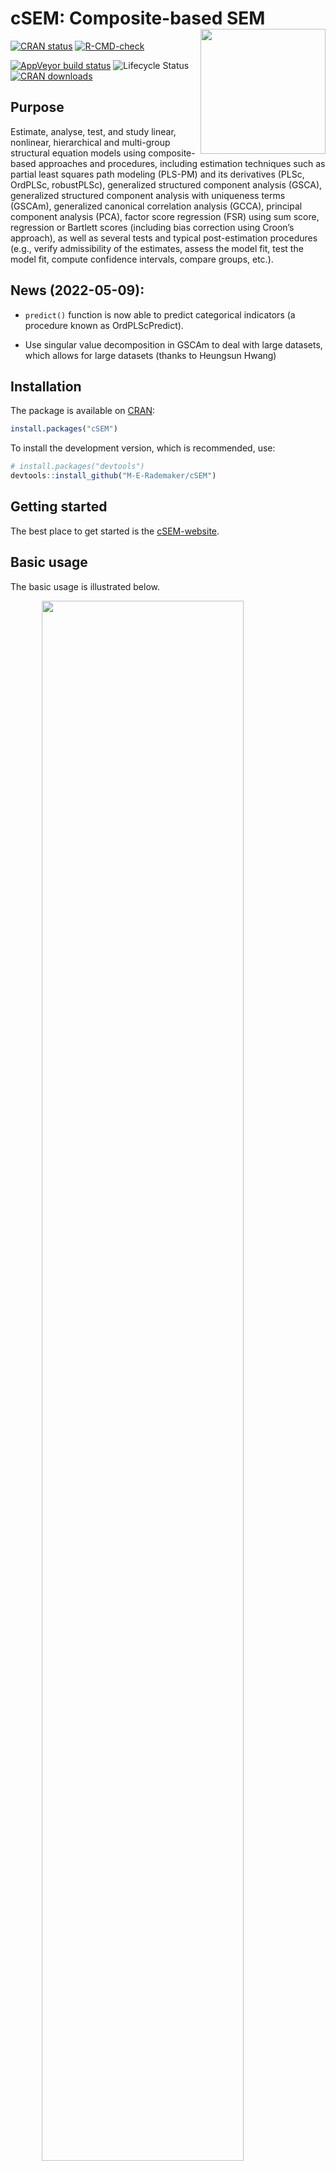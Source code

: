 
<!-- README.md is generated from README.Rmd. Please edit that file -->

# cSEM: Composite-based SEM <img src='man/figures/cSEMsticker.svg' align="right" height="200" /></a>

[![CRAN
status](https://www.r-pkg.org/badges/version/cSEM)](https://cran.r-project.org/package=cSEM)
[![R-CMD-check](https://github.com/M-E-Rademaker/cSEM/workflows/R-CMD-check/badge.svg)](https://github.com/M-E-Rademaker/cSEM/actions)
<!-- [![Build Status](https://travis-ci.com/M-E-Rademaker/cSEM.svg?branch=master)](https://travis-ci.com/M-E-Rademaker/cSEM) -->
[![AppVeyor build
status](https://ci.appveyor.com/api/projects/status/github/M-E-Rademaker/cSEM?branch=master&svg=true)](https://ci.appveyor.com/project/M-E-Rademaker/csem)
![Lifecycle
Status](https://img.shields.io/badge/lifecycle-maturing-blue.svg)
[![CRAN
downloads](https://cranlogs.r-pkg.org/badges/cSEM)](https://cran.r-project.org/package=cSEM)

## Purpose

Estimate, analyse, test, and study linear, nonlinear, hierarchical and
multi-group structural equation models using composite-based approaches
and procedures, including estimation techniques such as partial least
squares path modeling (PLS-PM) and its derivatives (PLSc, OrdPLSc,
robustPLSc), generalized structured component analysis (GSCA),
generalized structured component analysis with uniqueness terms (GSCAm),
generalized canonical correlation analysis (GCCA), principal component
analysis (PCA), factor score regression (FSR) using sum score,
regression or Bartlett scores (including bias correction using Croon’s
approach), as well as several tests and typical post-estimation
procedures (e.g., verify admissibility of the estimates, assess the
model fit, test the model fit, compute confidence intervals, compare
groups, etc.).

## News (2022-05-09):

- `predict()` function is now able to predict categorical indicators (a
  procedure known as OrdPLScPredict).

- Use singular value decomposition in GSCAm to deal with large datasets,
  which allows for large datasets (thanks to Heungsun Hwang)

## Installation

The package is available on [CRAN](https://cran.r-project.org/):

``` r
install.packages("cSEM")
```

To install the development version, which is recommended, use:

``` r
# install.packages("devtools")
devtools::install_github("M-E-Rademaker/cSEM")
```

## Getting started

The best place to get started is the
[cSEM-website](https://m-e-rademaker.github.io/cSEM/).

## Basic usage

The basic usage is illustrated below.

<img src="man/figures/api.png" width="80%" style="display: block; margin: auto;" />

Usually, using `cSEM` is the same 3 step procedure:

> 1.  Pick a dataset and specify a model using [lavaan
>     syntax](https://lavaan.ugent.be/tutorial/syntax1.html)
> 2.  Use `csem()`
> 3.  Apply one of the post-estimation functions listed below on the
>     resulting object.

## Post-Estimation Functions

There are five major post-estimation verbs, three test family functions
and three do-family of function:

- `assess()` : assess the model using common quality criteria
- `infer()` : calculate common inferential quantities (e.g., standard
  errors, confidence intervals)
- `predict()` : predict endogenous indicator values
- `summarize()` : summarize the results
- `verify()` : verify admissibility of the estimates

Tests are performed by using the test family of functions. Currently,
the following tests are implemented:

- `testOMF()` : performs a test for overall model fit
- `testMICOM()` : performs a test for composite measurement invariance
- `testMGD()` : performs several tests to assess multi-group differences
- `testHausman()` : performs the regression-based Hausman test to test
  for endogeneity

Other miscellaneous post-estimation functions belong do the do-family of
functions. Currently, three do functions are implemented:

- `doIPMA()`: performs an importance-performance matrix analysis
- `doNonlinearEffectsAnalysis()`: performs a nonlinear effects analysis
  such as floodlight and surface analysis
- `doRedundancyAnalysis()`: performs a redundancy analysis

All functions require a `cSEMResults` object.

## Example

Models are defined using [lavaan
syntax](https://lavaan.ugent.be/tutorial/syntax1.html) with some slight
modifications (see the [Specifying a
model](https://m-e-rademaker.github.io/cSEM/articles/cSEM.html#using-csem)
section on the [cSEM-website](https://m-e-rademaker.github.io/cSEM/)).
For illustration we use the build-in and well-known `satisfaction`
dataset.

``` r
require(cSEM)
    
## Note: The operator "<~" tells cSEM that the construct to its left is modeled
##       as a composite.
##       The operator "=~" tells cSEM that the construct to its left is modeled
##       as a common factor.
##       The operator "~" tells cSEM which are the dependent (left-hand side) and
##       independent variables (right-hand side).
    
model <- "
# Structural model
EXPE ~ IMAG
QUAL ~ EXPE
VAL  ~ EXPE + QUAL
SAT  ~ IMAG + EXPE + QUAL + VAL 
LOY  ~ IMAG + SAT

# Composite model
IMAG <~ imag1 + imag2 + imag3
EXPE <~ expe1 + expe2 + expe3 
QUAL <~ qual1 + qual2 + qual3 + qual4 + qual5
VAL  <~ val1  + val2  + val3

# Reflective measurement model
SAT  =~ sat1  + sat2  + sat3  + sat4
LOY  =~ loy1  + loy2  + loy3  + loy4
"
```

The estimation is conducted using the `csem()` function.

``` r
# Estimate using defaults
res <- csem(.data = satisfaction, .model = model)
res
```

    ## ________________________________________________________________________________
    ## ----------------------------------- Overview -----------------------------------
    ## 
    ## Estimation was successful.
    ## 
    ## The result is a list of class cSEMResults with list elements:
    ## 
    ##  - Estimates
    ##  - Information
    ## 
    ## To get an overview or help type:
    ## 
    ##  - ?cSEMResults
    ##  - str(<object-name>)
    ##  - listviewer::jsondedit(<object-name>, mode = 'view')
    ## 
    ## If you wish to access the list elements directly type e.g. 
    ## 
    ##  - <object-name>$Estimates
    ## 
    ## Available postestimation commands:
    ## 
    ##  - assess(<object-name>)
    ##  - infer(<object-name)
    ##  - predict(<object-name>)
    ##  - summarize(<object-name>)
    ##  - verify(<object-name>)
    ## ________________________________________________________________________________

This is equal to:

``` r
csem(
   .data                        = satisfaction,
   .model                       = model,
   .approach_cor_robust         = "none",
   .approach_nl                 = "sequential",
   .approach_paths              = "OLS",
   .approach_weights            = "PLS-PM",
   .conv_criterion              = "diff_absolute",
   .disattenuate                = TRUE,
   .dominant_indicators         = NULL,
   .estimate_structural         = TRUE,
   .id                          = NULL,
   .iter_max                    = 100,
   .normality                   = FALSE,
   .PLS_approach_cf             = "dist_squared_euclid",
   .PLS_ignore_structural_model = FALSE,
   .PLS_modes                   = NULL,
   .PLS_weight_scheme_inner     = "path",
   .reliabilities               = NULL,
   .starting_values             = NULL,
   .tolerance                   = 1e-05,
   .resample_method             = "none", 
   .resample_method2            = "none",
   .R                           = 499,
   .R2                          = 199,
   .handle_inadmissibles        = "drop",
   .user_funs                   = NULL,
   .eval_plan                   = "sequential",
   .seed                        = NULL,
   .sign_change_option          = "none"
    )
```

The result is always a named list of class `cSEMResults`.

To access list elements use `$`:

``` r
res$Estimates$Loading_estimates 
res$Information$Model
```

A useful tool to examine a list is the [listviewer
package](https://github.com/timelyportfolio/listviewer/). If you are new
to `cSEM` this might be a good way to familiarize yourself with the
structure of a `cSEMResults` object.

``` r
listviewer::jsonedit(res, mode = "view") # requires the listviewer package.
```

Apply post-estimation functions:

``` r
## Get a summary
summarize(res) 
```

    ## ________________________________________________________________________________
    ## ----------------------------------- Overview -----------------------------------
    ## 
    ##  General information:
    ##  ------------------------
    ##  Estimation status                  = Ok
    ##  Number of observations             = 250
    ##  Weight estimator                   = PLS-PM
    ##  Inner weighting scheme             = "path"
    ##  Type of indicator correlation      = Pearson
    ##  Path model estimator               = OLS
    ##  Second-order approach              = NA
    ##  Type of path model                 = Linear
    ##  Disattenuated                      = Yes (PLSc)
    ## 
    ##  Construct details:
    ##  ------------------
    ##  Name  Modeled as     Order         Mode      
    ## 
    ##  IMAG  Composite      First order   "modeB"   
    ##  EXPE  Composite      First order   "modeB"   
    ##  QUAL  Composite      First order   "modeB"   
    ##  VAL   Composite      First order   "modeB"   
    ##  SAT   Common factor  First order   "modeA"   
    ##  LOY   Common factor  First order   "modeA"   
    ## 
    ## ----------------------------------- Estimates ----------------------------------
    ## 
    ## Estimated path coefficients:
    ## ============================
    ##   Path           Estimate  Std. error   t-stat.   p-value
    ##   EXPE ~ IMAG      0.4714          NA        NA        NA
    ##   QUAL ~ EXPE      0.8344          NA        NA        NA
    ##   VAL ~ EXPE       0.0457          NA        NA        NA
    ##   VAL ~ QUAL       0.7013          NA        NA        NA
    ##   SAT ~ IMAG       0.2450          NA        NA        NA
    ##   SAT ~ EXPE      -0.0172          NA        NA        NA
    ##   SAT ~ QUAL       0.2215          NA        NA        NA
    ##   SAT ~ VAL        0.5270          NA        NA        NA
    ##   LOY ~ IMAG       0.1819          NA        NA        NA
    ##   LOY ~ SAT        0.6283          NA        NA        NA
    ## 
    ## Estimated loadings:
    ## ===================
    ##   Loading          Estimate  Std. error   t-stat.   p-value
    ##   IMAG =~ imag1      0.6306          NA        NA        NA
    ##   IMAG =~ imag2      0.9246          NA        NA        NA
    ##   IMAG =~ imag3      0.9577          NA        NA        NA
    ##   EXPE =~ expe1      0.7525          NA        NA        NA
    ##   EXPE =~ expe2      0.9348          NA        NA        NA
    ##   EXPE =~ expe3      0.7295          NA        NA        NA
    ##   QUAL =~ qual1      0.7861          NA        NA        NA
    ##   QUAL =~ qual2      0.9244          NA        NA        NA
    ##   QUAL =~ qual3      0.7560          NA        NA        NA
    ##   QUAL =~ qual4      0.7632          NA        NA        NA
    ##   QUAL =~ qual5      0.7834          NA        NA        NA
    ##   VAL =~ val1        0.9518          NA        NA        NA
    ##   VAL =~ val2        0.8056          NA        NA        NA
    ##   VAL =~ val3        0.6763          NA        NA        NA
    ##   SAT =~ sat1        0.9243          NA        NA        NA
    ##   SAT =~ sat2        0.8813          NA        NA        NA
    ##   SAT =~ sat3        0.7127          NA        NA        NA
    ##   SAT =~ sat4        0.7756          NA        NA        NA
    ##   LOY =~ loy1        0.9097          NA        NA        NA
    ##   LOY =~ loy2        0.5775          NA        NA        NA
    ##   LOY =~ loy3        0.9043          NA        NA        NA
    ##   LOY =~ loy4        0.4917          NA        NA        NA
    ## 
    ## Estimated weights:
    ## ==================
    ##   Weight           Estimate  Std. error   t-stat.   p-value
    ##   IMAG <~ imag1      0.0156          NA        NA        NA
    ##   IMAG <~ imag2      0.4473          NA        NA        NA
    ##   IMAG <~ imag3      0.6020          NA        NA        NA
    ##   EXPE <~ expe1      0.2946          NA        NA        NA
    ##   EXPE <~ expe2      0.6473          NA        NA        NA
    ##   EXPE <~ expe3      0.2374          NA        NA        NA
    ##   QUAL <~ qual1      0.2370          NA        NA        NA
    ##   QUAL <~ qual2      0.4712          NA        NA        NA
    ##   QUAL <~ qual3      0.1831          NA        NA        NA
    ##   QUAL <~ qual4      0.1037          NA        NA        NA
    ##   QUAL <~ qual5      0.2049          NA        NA        NA
    ##   VAL <~ val1        0.7163          NA        NA        NA
    ##   VAL <~ val2        0.2202          NA        NA        NA
    ##   VAL <~ val3        0.2082          NA        NA        NA
    ##   SAT <~ sat1        0.3209          NA        NA        NA
    ##   SAT <~ sat2        0.3059          NA        NA        NA
    ##   SAT <~ sat3        0.2474          NA        NA        NA
    ##   SAT <~ sat4        0.2692          NA        NA        NA
    ##   LOY <~ loy1        0.3834          NA        NA        NA
    ##   LOY <~ loy2        0.2434          NA        NA        NA
    ##   LOY <~ loy3        0.3812          NA        NA        NA
    ##   LOY <~ loy4        0.2073          NA        NA        NA
    ## 
    ## Estimated indicator correlations:
    ## =================================
    ##   Correlation       Estimate  Std. error   t-stat.   p-value
    ##   imag1 ~~ imag2      0.6437          NA        NA        NA
    ##   imag1 ~~ imag3      0.5433          NA        NA        NA
    ##   imag2 ~~ imag3      0.7761          NA        NA        NA
    ##   expe1 ~~ expe2      0.5353          NA        NA        NA
    ##   expe1 ~~ expe3      0.4694          NA        NA        NA
    ##   expe2 ~~ expe3      0.5467          NA        NA        NA
    ##   qual1 ~~ qual2      0.6053          NA        NA        NA
    ##   qual1 ~~ qual3      0.5406          NA        NA        NA
    ##   qual1 ~~ qual4      0.5662          NA        NA        NA
    ##   qual1 ~~ qual5      0.5180          NA        NA        NA
    ##   qual2 ~~ qual3      0.6187          NA        NA        NA
    ##   qual2 ~~ qual4      0.6517          NA        NA        NA
    ##   qual2 ~~ qual5      0.6291          NA        NA        NA
    ##   qual3 ~~ qual4      0.4752          NA        NA        NA
    ##   qual3 ~~ qual5      0.5074          NA        NA        NA
    ##   qual4 ~~ qual5      0.6402          NA        NA        NA
    ##   val1 ~~ val2        0.6344          NA        NA        NA
    ##   val1 ~~ val3        0.4602          NA        NA        NA
    ##   val2 ~~ val3        0.6288          NA        NA        NA
    ## 
    ## ------------------------------------ Effects -----------------------------------
    ## 
    ## Estimated total effects:
    ## ========================
    ##   Total effect    Estimate  Std. error   t-stat.   p-value
    ##   EXPE ~ IMAG       0.4714          NA        NA        NA
    ##   QUAL ~ IMAG       0.3933          NA        NA        NA
    ##   QUAL ~ EXPE       0.8344          NA        NA        NA
    ##   VAL ~ IMAG        0.2974          NA        NA        NA
    ##   VAL ~ EXPE        0.6309          NA        NA        NA
    ##   VAL ~ QUAL        0.7013          NA        NA        NA
    ##   SAT ~ IMAG        0.4807          NA        NA        NA
    ##   SAT ~ EXPE        0.5001          NA        NA        NA
    ##   SAT ~ QUAL        0.5911          NA        NA        NA
    ##   SAT ~ VAL         0.5270          NA        NA        NA
    ##   LOY ~ IMAG        0.4840          NA        NA        NA
    ##   LOY ~ EXPE        0.3142          NA        NA        NA
    ##   LOY ~ QUAL        0.3714          NA        NA        NA
    ##   LOY ~ VAL         0.3311          NA        NA        NA
    ##   LOY ~ SAT         0.6283          NA        NA        NA
    ## 
    ## Estimated indirect effects:
    ## ===========================
    ##   Indirect effect    Estimate  Std. error   t-stat.   p-value
    ##   QUAL ~ IMAG          0.3933          NA        NA        NA
    ##   VAL ~ IMAG           0.2974          NA        NA        NA
    ##   VAL ~ EXPE           0.5852          NA        NA        NA
    ##   SAT ~ IMAG           0.2357          NA        NA        NA
    ##   SAT ~ EXPE           0.5173          NA        NA        NA
    ##   SAT ~ QUAL           0.3696          NA        NA        NA
    ##   LOY ~ IMAG           0.3020          NA        NA        NA
    ##   LOY ~ EXPE           0.3142          NA        NA        NA
    ##   LOY ~ QUAL           0.3714          NA        NA        NA
    ##   LOY ~ VAL            0.3311          NA        NA        NA
    ## ________________________________________________________________________________

``` r
## Verify admissibility of the results
verify(res) 
```

    ## ________________________________________________________________________________
    ## 
    ## Verify admissibility:
    ## 
    ##   admissible
    ## 
    ## Details:
    ## 
    ##   Code   Status    Description
    ##   1      ok        Convergence achieved                                   
    ##   2      ok        All absolute standardized loading estimates <= 1       
    ##   3      ok        Construct VCV is positive semi-definite                
    ##   4      ok        All reliability estimates <= 1                         
    ##   5      ok        Model-implied indicator VCV is positive semi-definite  
    ## ________________________________________________________________________________

``` r
## Test overall model fit
testOMF(res)
```

    ## ________________________________________________________________________________
    ## --------- Test for overall model fit based on Beran & Srivastava (1985) --------
    ## 
    ## Null hypothesis:
    ## 
    ##        ┌──────────────────────────────────────────────────────────────────┐
    ##        │                                                                  │
    ##        │   H0: The model-implied indicator covariance matrix equals the   │
    ##        │   population indicator covariance matrix.                        │
    ##        │                                                                  │
    ##        └──────────────────────────────────────────────────────────────────┘
    ## 
    ## Test statistic and critical value: 
    ## 
    ##                                      Critical value
    ##  Distance measure    Test statistic    95%   
    ##  dG                      0.6493      0.3263  
    ##  SRMR                    0.0940      0.0530  
    ##  dL                      2.2340      0.7099  
    ##  dML                     2.9219      1.6308  
    ##  
    ## 
    ## Decision: 
    ## 
    ##                          Significance level
    ##  Distance measure          95%   
    ##  dG                      reject  
    ##  SRMR                    reject  
    ##  dL                      reject  
    ##  dML                     reject  
    ##  
    ## Additional information:
    ## 
    ##  Out of 499 bootstrap replications 476 are admissible.
    ##  See ?verify() for what constitutes an inadmissible result.
    ## 
    ##  The seed used was: 980464158
    ## ________________________________________________________________________________

``` r
## Assess the model
assess(res)
```

    ## ________________________________________________________________________________
    ## 
    ##  Construct        AVE           R2          R2_adj    
    ##  SAT            0.6851        0.7624        0.7585    
    ##  LOY            0.5552        0.5868        0.5834    
    ##  EXPE             NA          0.2222        0.2190    
    ##  QUAL             NA          0.6963        0.6951    
    ##  VAL              NA          0.5474        0.5438    
    ## 
    ## -------------- Common (internal consistency) reliability estimates -------------
    ## 
    ##  Construct Cronbachs_alpha   Joereskogs_rho   Dijkstra-Henselers_rho_A 
    ##  SAT        0.8940           0.8960                0.9051          
    ##  LOY        0.8194           0.8237                0.8761          
    ## 
    ## ----------- Alternative (internal consistency) reliability estimates -----------
    ## 
    ##  Construct       RhoC         RhoC_mm    RhoC_weighted
    ##  SAT            0.8960        0.8938        0.9051    
    ##  LOY            0.8237        0.8011        0.8761    
    ## 
    ##  Construct  RhoC_weighted_mm     RhoT      RhoT_weighted
    ##  SAT            0.9051        0.8940        0.8869    
    ##  LOY            0.8761        0.8194        0.7850    
    ## 
    ## --------------------------- Distance and fit measures --------------------------
    ## 
    ##  Geodesic distance             = 0.6493432
    ##  Squared Euclidean distance    = 2.23402
    ##  ML distance                   = 2.921932
    ## 
    ##  Chi_square       = 727.5611
    ##  Chi_square_df    = 3.954137
    ##  CFI              = 0.8598825
    ##  CN               = 75.14588
    ##  GFI              = 0.7280612
    ##  IFI              = 0.8615598
    ##  NFI              = 0.8229918
    ##  NNFI             = 0.8240917
    ##  RMSEA            = 0.108922
    ##  RMS_theta        = 0.05069299
    ##  SRMR             = 0.09396871
    ## 
    ##  Degrees of freedom       = 184
    ## 
    ## --------------------------- Model selection criteria ---------------------------
    ## 
    ##  Construct        AIC          AICc          AICu     
    ##  EXPE          -59.8152      192.2824      -57.8072   
    ##  QUAL          -294.9343     -42.8367      -292.9263  
    ##  VAL           -193.2127      58.9506      -190.1945  
    ##  SAT           -350.2874     -97.9418      -345.2368  
    ##  LOY           -215.9322      36.2311      -212.9141  
    ## 
    ##  Construct        BIC           FPE           GM      
    ##  EXPE          -52.7723       0.7872       259.8087   
    ##  QUAL          -287.8914      0.3074       271.8568   
    ##  VAL           -182.6483      0.4617       312.7010   
    ##  SAT           -332.6801      0.2463       278.2973   
    ##  LOY           -205.3678      0.4216       291.0665   
    ## 
    ##  Construct        HQ            HQc       Mallows_Cp  
    ##  EXPE          -56.9806      -56.8695       2.7658    
    ##  QUAL          -292.0997     -291.9886      14.8139   
    ##  VAL           -188.9608     -188.7516      52.1366   
    ##  SAT           -343.2010     -342.7088      10.6900   
    ##  LOY           -211.6804     -211.4711      30.5022   
    ## 
    ## ----------------------- Variance inflation factors (VIFs) ----------------------
    ## 
    ##   Dependent construct: 'VAL'
    ## 
    ##  Independent construct    VIF value 
    ##  EXPE                      3.2928   
    ##  QUAL                      3.2928   
    ## 
    ##   Dependent construct: 'SAT'
    ## 
    ##  Independent construct    VIF value 
    ##  EXPE                      3.2985   
    ##  QUAL                      4.4151   
    ##  IMAG                      1.7280   
    ##  VAL                       2.6726   
    ## 
    ##   Dependent construct: 'LOY'
    ## 
    ##  Independent construct    VIF value 
    ##  IMAG                      1.9345   
    ##  SAT                       1.9345   
    ## 
    ## -------------- Variance inflation factors (VIFs) for modeB weights -------------
    ## 
    ##   Construct: 'IMAG'
    ## 
    ##  Weight    VIF value 
    ##  imag1      1.7215   
    ##  imag2      3.0515   
    ##  imag3      2.5356   
    ## 
    ##   Construct: 'EXPE'
    ## 
    ##  Weight    VIF value 
    ##  expe1      1.4949   
    ##  expe2      1.6623   
    ##  expe3      1.5212   
    ## 
    ##   Construct: 'QUAL'
    ## 
    ##  Weight    VIF value 
    ##  qual1      1.8401   
    ##  qual2      2.5005   
    ##  qual3      1.7796   
    ##  qual4      2.1557   
    ##  qual5      2.0206   
    ## 
    ##   Construct: 'VAL'
    ## 
    ##  Weight    VIF value 
    ##  val1       1.6912   
    ##  val2       2.2049   
    ##  val3       1.6714   
    ## 
    ## -------------------------- Effect sizes (Cohen's f^2) --------------------------
    ## 
    ##   Dependent construct: 'EXPE'
    ## 
    ##  Independent construct       f^2    
    ##  IMAG                      0.2856   
    ## 
    ##   Dependent construct: 'QUAL'
    ## 
    ##  Independent construct       f^2    
    ##  EXPE                      2.2928   
    ## 
    ##   Dependent construct: 'VAL'
    ## 
    ##  Independent construct       f^2    
    ##  EXPE                      0.0014   
    ##  QUAL                      0.3301   
    ## 
    ##   Dependent construct: 'SAT'
    ## 
    ##  Independent construct       f^2    
    ##  IMAG                      0.1462   
    ##  EXPE                      0.0004   
    ##  QUAL                      0.0468   
    ##  VAL                       0.4373   
    ## 
    ##   Dependent construct: 'LOY'
    ## 
    ##  Independent construct       f^2    
    ##  IMAG                      0.0414   
    ##  SAT                       0.4938   
    ## 
    ## ----------------------- Discriminant validity assessment -----------------------
    ## 
    ##  Heterotrait-monotrait ratio of correlations matrix (HTMT matrix)
    ## 
    ##           SAT LOY
    ## SAT 1.0000000   0
    ## LOY 0.7432489   1
    ## 
    ## 
    ##  Advanced heterotrait-monotrait ratio of correlations matrix (HTMT2 matrix)
    ## 
    ##           SAT LOY
    ## SAT 1.0000000   0
    ## LOY 0.7140046   1
    ## 
    ## 
    ##  Fornell-Larcker matrix
    ## 
    ##           SAT       LOY
    ## SAT 0.6851491 0.5696460
    ## LOY 0.5696460 0.5551718
    ## 
    ## 
    ## ------------------------------------ Effects -----------------------------------
    ## 
    ## Estimated total effects:
    ## ========================
    ##   Total effect    Estimate  Std. error   t-stat.   p-value
    ##   EXPE ~ IMAG       0.4714          NA        NA        NA
    ##   QUAL ~ IMAG       0.3933          NA        NA        NA
    ##   QUAL ~ EXPE       0.8344          NA        NA        NA
    ##   VAL ~ IMAG        0.2974          NA        NA        NA
    ##   VAL ~ EXPE        0.6309          NA        NA        NA
    ##   VAL ~ QUAL        0.7013          NA        NA        NA
    ##   SAT ~ IMAG        0.4807          NA        NA        NA
    ##   SAT ~ EXPE        0.5001          NA        NA        NA
    ##   SAT ~ QUAL        0.5911          NA        NA        NA
    ##   SAT ~ VAL         0.5270          NA        NA        NA
    ##   LOY ~ IMAG        0.4840          NA        NA        NA
    ##   LOY ~ EXPE        0.3142          NA        NA        NA
    ##   LOY ~ QUAL        0.3714          NA        NA        NA
    ##   LOY ~ VAL         0.3311          NA        NA        NA
    ##   LOY ~ SAT         0.6283          NA        NA        NA
    ## 
    ## Estimated indirect effects:
    ## ===========================
    ##   Indirect effect    Estimate  Std. error   t-stat.   p-value
    ##   QUAL ~ IMAG          0.3933          NA        NA        NA
    ##   VAL ~ IMAG           0.2974          NA        NA        NA
    ##   VAL ~ EXPE           0.5852          NA        NA        NA
    ##   SAT ~ IMAG           0.2357          NA        NA        NA
    ##   SAT ~ EXPE           0.5173          NA        NA        NA
    ##   SAT ~ QUAL           0.3696          NA        NA        NA
    ##   LOY ~ IMAG           0.3020          NA        NA        NA
    ##   LOY ~ EXPE           0.3142          NA        NA        NA
    ##   LOY ~ QUAL           0.3714          NA        NA        NA
    ##   LOY ~ VAL            0.3311          NA        NA        NA
    ## ________________________________________________________________________________

``` r
## Predict indicator scores of endogenous constructs
predict(res)
```

    ## ________________________________________________________________________________
    ## ----------------------------------- Overview -----------------------------------
    ## 
    ##  Number of obs. training            = 225
    ##  Number of obs. test                = 25
    ##  Number of cv folds                 = 10
    ##  Number of repetitions              = 1
    ##  Handle inadmissibles               = stop
    ##  Estimator target                   = 'PLS-PM'
    ##  Estimator benchmark                = 'lm'
    ##  Disattenuation target              = 'TRUE'
    ##  Disattenuation benchmark           = 'FALSE'
    ##  Approach to predict                = 'earliest'
    ## 
    ## ------------------------------ Prediction metrics ------------------------------
    ## 
    ## 
    ##   Name      MAE target  MAE benchmark  RMSE target RMSE benchmark   Q2_predict
    ##   expe1         1.4681         1.6013       1.9215         2.1197       0.0435
    ##   expe2         1.4233         1.5085       1.9455         2.0427       0.1907
    ##   expe3         1.6278         1.7411       2.1223         2.2187       0.1224
    ##   qual1         1.4835         1.5636       1.9342         2.0818       0.1115
    ##   qual2         1.5822         1.5459       2.0474         2.0710       0.2111
    ##   qual3         1.7312         1.7355       2.2205         2.2806       0.1176
    ##   qual4         1.2308         1.2007       1.5951         1.6432       0.2345
    ##   qual5         1.5032         1.5178       1.9349         1.9653       0.1958
    ##   val1          1.4477         1.3711       1.8707         1.7731       0.2481
    ##   val2          1.2276         1.2270       1.6515         1.7353       0.1713
    ##   val3          1.4746         1.3913       1.9619         1.9351       0.1520
    ##   sat1          1.2565         1.2362       1.6547         1.6278       0.3319
    ##   sat2          1.2372         1.2051       1.6465         1.6348       0.3035
    ##   sat3          1.3398         1.2889       1.6715         1.7256       0.2105
    ##   sat4          1.3171         1.2679       1.6718         1.6510       0.2734
    ##   loy1          1.7100         1.6798       2.2523         2.2520       0.2581
    ##   loy2          1.4907         1.4904       1.9127         1.9860       0.1354
    ##   loy3          1.7170         1.6789       2.2952         2.2773       0.2609
    ##   loy4          1.7045         1.7085       2.1899         2.3266       0.0850
    ## ________________________________________________________________________________

#### Resampling and Inference

By default no inferential statistics are calculated since most
composite-based estimators have no closed-form expressions for standard
errors. Resampling is used instead. `cSEM` mostly relies on the
`bootstrap` procedure (although `jackknife` is implemented as well) to
estimate standard errors, test statistics, and critical quantiles.

`cSEM` offers two ways for resampling:

1.  Setting `.resample_method` in `csem()` to `"jackknife"` or
    `"bootstrap"` and subsequently using post-estimation functions
    `summarize()` or `infer()`.
2.  The same result is achieved by passing a `cSEMResults` object to
    `resamplecSEMResults()` and subsequently using post-estimation
    functions `summarize()` or `infer()`.

``` r
# Setting `.resample_method`
b1 <- csem(.data = satisfaction, .model = model, .resample_method = "bootstrap")
# Using resamplecSEMResults()
b2 <- resamplecSEMResults(res)
```

The `summarize()` function reports the inferential statistics:

``` r
summarize(b1)
```

    ## ________________________________________________________________________________
    ## ----------------------------------- Overview -----------------------------------
    ## 
    ##  General information:
    ##  ------------------------
    ##  Estimation status                  = Ok
    ##  Number of observations             = 250
    ##  Weight estimator                   = PLS-PM
    ##  Inner weighting scheme             = "path"
    ##  Type of indicator correlation      = Pearson
    ##  Path model estimator               = OLS
    ##  Second-order approach              = NA
    ##  Type of path model                 = Linear
    ##  Disattenuated                      = Yes (PLSc)
    ## 
    ##  Resample information:
    ##  ---------------------
    ##  Resample method                    = "bootstrap"
    ##  Number of resamples                = 499
    ##  Number of admissible results       = 487
    ##  Approach to handle inadmissibles   = "drop"
    ##  Sign change option                 = "none"
    ##  Random seed                        = -558304815
    ## 
    ##  Construct details:
    ##  ------------------
    ##  Name  Modeled as     Order         Mode      
    ## 
    ##  IMAG  Composite      First order   "modeB"   
    ##  EXPE  Composite      First order   "modeB"   
    ##  QUAL  Composite      First order   "modeB"   
    ##  VAL   Composite      First order   "modeB"   
    ##  SAT   Common factor  First order   "modeA"   
    ##  LOY   Common factor  First order   "modeA"   
    ## 
    ## ----------------------------------- Estimates ----------------------------------
    ## 
    ## Estimated path coefficients:
    ## ============================
    ##                                                              CI_percentile   
    ##   Path           Estimate  Std. error   t-stat.   p-value         95%        
    ##   EXPE ~ IMAG      0.4714      0.0645    7.3038    0.0000 [ 0.3572; 0.5912 ] 
    ##   QUAL ~ EXPE      0.8344      0.0239   34.8885    0.0000 [ 0.7835; 0.8732 ] 
    ##   VAL ~ EXPE       0.0457      0.0830    0.5505    0.5820 [-0.1025; 0.2206 ] 
    ##   VAL ~ QUAL       0.7013      0.0796    8.8114    0.0000 [ 0.5327; 0.8562 ] 
    ##   SAT ~ IMAG       0.2450      0.0541    4.5315    0.0000 [ 0.1378; 0.3406 ] 
    ##   SAT ~ EXPE      -0.0172      0.0702   -0.2457    0.8059 [-0.1644; 0.1206 ] 
    ##   SAT ~ QUAL       0.2215      0.1034    2.1427    0.0321 [ 0.0491; 0.4451 ] 
    ##   SAT ~ VAL        0.5270      0.0878    5.9992    0.0000 [ 0.3340; 0.6845 ] 
    ##   LOY ~ IMAG       0.1819      0.0799    2.2764    0.0228 [ 0.0531; 0.3645 ] 
    ##   LOY ~ SAT        0.6283      0.0827    7.5987    0.0000 [ 0.4545; 0.7812 ] 
    ## 
    ## Estimated loadings:
    ## ===================
    ##                                                                CI_percentile   
    ##   Loading          Estimate  Std. error   t-stat.   p-value         95%        
    ##   IMAG =~ imag1      0.6306      0.0982    6.4240    0.0000 [ 0.4163; 0.8001 ] 
    ##   IMAG =~ imag2      0.9246      0.0414   22.3433    0.0000 [ 0.8208; 0.9761 ] 
    ##   IMAG =~ imag3      0.9577      0.0286   33.4955    0.0000 [ 0.8813; 0.9945 ] 
    ##   EXPE =~ expe1      0.7525      0.0759    9.9200    0.0000 [ 0.5820; 0.8621 ] 
    ##   EXPE =~ expe2      0.9348      0.0277   33.7516    0.0000 [ 0.8571; 0.9717 ] 
    ##   EXPE =~ expe3      0.7295      0.0700   10.4149    0.0000 [ 0.5649; 0.8461 ] 
    ##   QUAL =~ qual1      0.7861      0.0657   11.9741    0.0000 [ 0.6252; 0.8846 ] 
    ##   QUAL =~ qual2      0.9244      0.0218   42.4976    0.0000 [ 0.8691; 0.9566 ] 
    ##   QUAL =~ qual3      0.7560      0.0595   12.7096    0.0000 [ 0.6145; 0.8500 ] 
    ##   QUAL =~ qual4      0.7632      0.0531   14.3660    0.0000 [ 0.6453; 0.8510 ] 
    ##   QUAL =~ qual5      0.7834      0.0440   17.7936    0.0000 [ 0.6891; 0.8574 ] 
    ##   VAL =~ val1        0.9518      0.0246   38.6484    0.0000 [ 0.8941; 0.9854 ] 
    ##   VAL =~ val2        0.8056      0.0647   12.4583    0.0000 [ 0.6711; 0.9056 ] 
    ##   VAL =~ val3        0.6763      0.0733    9.2279    0.0000 [ 0.5271; 0.8104 ] 
    ##   SAT =~ sat1        0.9243      0.0240   38.5351    0.0000 [ 0.8710; 0.9662 ] 
    ##   SAT =~ sat2        0.8813      0.0308   28.6399    0.0000 [ 0.8099; 0.9273 ] 
    ##   SAT =~ sat3        0.7127      0.0550   12.9677    0.0000 [ 0.5923; 0.8009 ] 
    ##   SAT =~ sat4        0.7756      0.0500   15.5128    0.0000 [ 0.6697; 0.8675 ] 
    ##   LOY =~ loy1        0.9097      0.0501   18.1412    0.0000 [ 0.7959; 0.9838 ] 
    ##   LOY =~ loy2        0.5775      0.0833    6.9336    0.0000 [ 0.4093; 0.7281 ] 
    ##   LOY =~ loy3        0.9043      0.0428   21.1431    0.0000 [ 0.8068; 0.9688 ] 
    ##   LOY =~ loy4        0.4917      0.1016    4.8403    0.0000 [ 0.2938; 0.6902 ] 
    ## 
    ## Estimated weights:
    ## ==================
    ##                                                                CI_percentile   
    ##   Weight           Estimate  Std. error   t-stat.   p-value         95%        
    ##   IMAG <~ imag1      0.0156      0.1192    0.1312    0.8956 [-0.2039; 0.2429 ] 
    ##   IMAG <~ imag2      0.4473      0.1540    2.9037    0.0037 [ 0.1171; 0.7296 ] 
    ##   IMAG <~ imag3      0.6020      0.1389    4.3349    0.0000 [ 0.3265; 0.8840 ] 
    ##   EXPE <~ expe1      0.2946      0.1121    2.6281    0.0086 [ 0.0595; 0.4870 ] 
    ##   EXPE <~ expe2      0.6473      0.0785    8.2469    0.0000 [ 0.4702; 0.7858 ] 
    ##   EXPE <~ expe3      0.2374      0.0902    2.6320    0.0085 [ 0.0560; 0.4173 ] 
    ##   QUAL <~ qual1      0.2370      0.0889    2.6667    0.0077 [ 0.0688; 0.4078 ] 
    ##   QUAL <~ qual2      0.4712      0.0739    6.3735    0.0000 [ 0.3344; 0.6058 ] 
    ##   QUAL <~ qual3      0.1831      0.0783    2.3383    0.0194 [ 0.0237; 0.3205 ] 
    ##   QUAL <~ qual4      0.1037      0.0585    1.7722    0.0764 [-0.0022; 0.2202 ] 
    ##   QUAL <~ qual5      0.2049      0.0603    3.3952    0.0007 [ 0.0849; 0.3109 ] 
    ##   VAL <~ val1        0.7163      0.0987    7.2574    0.0000 [ 0.5053; 0.8754 ] 
    ##   VAL <~ val2        0.2202      0.0939    2.3457    0.0190 [ 0.0601; 0.4145 ] 
    ##   VAL <~ val3        0.2082      0.0634    3.2811    0.0010 [ 0.0952; 0.3370 ] 
    ##   SAT <~ sat1        0.3209      0.0156   20.5742    0.0000 [ 0.2963; 0.3535 ] 
    ##   SAT <~ sat2        0.3059      0.0141   21.6609    0.0000 [ 0.2808; 0.3365 ] 
    ##   SAT <~ sat3        0.2474      0.0119   20.8686    0.0000 [ 0.2233; 0.2707 ] 
    ##   SAT <~ sat4        0.2692      0.0125   21.5568    0.0000 [ 0.2471; 0.2966 ] 
    ##   LOY <~ loy1        0.3834      0.0271   14.1384    0.0000 [ 0.3314; 0.4345 ] 
    ##   LOY <~ loy2        0.2434      0.0288    8.4639    0.0000 [ 0.1803; 0.2913 ] 
    ##   LOY <~ loy3        0.3812      0.0273   13.9809    0.0000 [ 0.3275; 0.4349 ] 
    ##   LOY <~ loy4        0.2073      0.0377    5.4925    0.0000 [ 0.1325; 0.2795 ] 
    ## 
    ## Estimated indicator correlations:
    ## =================================
    ##                                                                 CI_percentile   
    ##   Correlation       Estimate  Std. error   t-stat.   p-value         95%        
    ##   imag1 ~~ imag2      0.6437      0.0660    9.7459    0.0000 [ 0.5046; 0.7537 ] 
    ##   imag1 ~~ imag3      0.5433      0.0692    7.8542    0.0000 [ 0.3989; 0.6627 ] 
    ##   imag2 ~~ imag3      0.7761      0.0393   19.7338    0.0000 [ 0.6929; 0.8385 ] 
    ##   expe1 ~~ expe2      0.5353      0.0584    9.1611    0.0000 [ 0.4000; 0.6434 ] 
    ##   expe1 ~~ expe3      0.4694      0.0587    8.0001    0.0000 [ 0.3451; 0.5749 ] 
    ##   expe2 ~~ expe3      0.5467      0.0606    9.0141    0.0000 [ 0.4078; 0.6554 ] 
    ##   qual1 ~~ qual2      0.6053      0.0568   10.6494    0.0000 [ 0.4852; 0.7079 ] 
    ##   qual1 ~~ qual3      0.5406      0.0568    9.5226    0.0000 [ 0.4302; 0.6485 ] 
    ##   qual1 ~~ qual4      0.5662      0.0671    8.4422    0.0000 [ 0.4362; 0.6877 ] 
    ##   qual1 ~~ qual5      0.5180      0.0642    8.0657    0.0000 [ 0.3943; 0.6359 ] 
    ##   qual2 ~~ qual3      0.6187      0.0552   11.2007    0.0000 [ 0.5043; 0.7127 ] 
    ##   qual2 ~~ qual4      0.6517      0.0613   10.6365    0.0000 [ 0.5252; 0.7516 ] 
    ##   qual2 ~~ qual5      0.6291      0.0545   11.5384    0.0000 [ 0.5168; 0.7250 ] 
    ##   qual3 ~~ qual4      0.4752      0.0627    7.5821    0.0000 [ 0.3551; 0.5928 ] 
    ##   qual3 ~~ qual5      0.5074      0.0609    8.3332    0.0000 [ 0.3957; 0.6226 ] 
    ##   qual4 ~~ qual5      0.6402      0.0579   11.0481    0.0000 [ 0.5187; 0.7365 ] 
    ##   val1 ~~ val2        0.6344      0.0539   11.7782    0.0000 [ 0.5247; 0.7355 ] 
    ##   val1 ~~ val3        0.4602      0.0702    6.5561    0.0000 [ 0.3208; 0.5949 ] 
    ##   val2 ~~ val3        0.6288      0.0611   10.2953    0.0000 [ 0.5148; 0.7399 ] 
    ## 
    ## ------------------------------------ Effects -----------------------------------
    ## 
    ## Estimated total effects:
    ## ========================
    ##                                                               CI_percentile   
    ##   Total effect    Estimate  Std. error   t-stat.   p-value         95%        
    ##   EXPE ~ IMAG       0.4714      0.0645    7.3038    0.0000 [ 0.3572; 0.5912 ] 
    ##   QUAL ~ IMAG       0.3933      0.0605    6.5021    0.0000 [ 0.2854; 0.5030 ] 
    ##   QUAL ~ EXPE       0.8344      0.0239   34.8885    0.0000 [ 0.7835; 0.8732 ] 
    ##   VAL ~ IMAG        0.2974      0.0600    4.9526    0.0000 [ 0.1930; 0.4247 ] 
    ##   VAL ~ EXPE        0.6309      0.0507   12.4388    0.0000 [ 0.5356; 0.7312 ] 
    ##   VAL ~ QUAL        0.7013      0.0796    8.8114    0.0000 [ 0.5327; 0.8562 ] 
    ##   SAT ~ IMAG        0.4807      0.0667    7.2079    0.0000 [ 0.3445; 0.6084 ] 
    ##   SAT ~ EXPE        0.5001      0.0569    8.7964    0.0000 [ 0.3856; 0.6051 ] 
    ##   SAT ~ QUAL        0.5911      0.0934    6.3297    0.0000 [ 0.4312; 0.7866 ] 
    ##   SAT ~ VAL         0.5270      0.0878    5.9992    0.0000 [ 0.3340; 0.6845 ] 
    ##   LOY ~ IMAG        0.4840      0.0671    7.2176    0.0000 [ 0.3701; 0.6248 ] 
    ##   LOY ~ EXPE        0.3142      0.0540    5.8235    0.0000 [ 0.2088; 0.4148 ] 
    ##   LOY ~ QUAL        0.3714      0.0800    4.6407    0.0000 [ 0.2269; 0.5264 ] 
    ##   LOY ~ VAL         0.3311      0.0769    4.3039    0.0000 [ 0.1797; 0.4755 ] 
    ##   LOY ~ SAT         0.6283      0.0827    7.5987    0.0000 [ 0.4545; 0.7812 ] 
    ## 
    ## Estimated indirect effects:
    ## ===========================
    ##                                                                  CI_percentile   
    ##   Indirect effect    Estimate  Std. error   t-stat.   p-value         95%        
    ##   QUAL ~ IMAG          0.3933      0.0605    6.5021    0.0000 [ 0.2854; 0.5030 ] 
    ##   VAL ~ IMAG           0.2974      0.0600    4.9526    0.0000 [ 0.1930; 0.4247 ] 
    ##   VAL ~ EXPE           0.5852      0.0680    8.6095    0.0000 [ 0.4469; 0.7188 ] 
    ##   SAT ~ IMAG           0.2357      0.0487    4.8406    0.0000 [ 0.1469; 0.3346 ] 
    ##   SAT ~ EXPE           0.5173      0.0663    7.7999    0.0000 [ 0.3961; 0.6611 ] 
    ##   SAT ~ QUAL           0.3696      0.0630    5.8700    0.0000 [ 0.2426; 0.4801 ] 
    ##   LOY ~ IMAG           0.3020      0.0554    5.4563    0.0000 [ 0.1934; 0.4106 ] 
    ##   LOY ~ EXPE           0.3142      0.0540    5.8235    0.0000 [ 0.2088; 0.4148 ] 
    ##   LOY ~ QUAL           0.3714      0.0800    4.6407    0.0000 [ 0.2269; 0.5264 ] 
    ##   LOY ~ VAL            0.3311      0.0769    4.3039    0.0000 [ 0.1797; 0.4755 ] 
    ## ________________________________________________________________________________

Several bootstrap-based confidence intervals are implemented, see
`?infer()`:

``` r
infer(b1, .quantity = c("CI_standard_z", "CI_percentile")) # no print method yet
```

Both bootstrap and jackknife resampling support platform-independent
multiprocessing as well as setting random seeds via the [future
framework](https://github.com/HenrikBengtsson/future/). For
multiprocessing simply set `.eval_plan = "multisession"` in which case
the maximum number of available cores is used if not on Windows. On
Windows as many separate R instances are opened in the background as
there are cores available instead. Note that this naturally has some
overhead so for a small number of resamples multiprocessing will not
always be faster compared to sequential (single core) processing (the
default). Seeds are set via the `.seed` argument.

``` r
b <- csem(
  .data            = satisfaction,
  .model           = model, 
  .resample_method = "bootstrap",
  .R               = 999,
  .seed            = 98234,
  .eval_plan       = "multisession")
```
